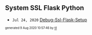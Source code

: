 ## System SSL Flask Python


* <code>Jul 24, 2020</code> [Debug-Ssl-Flask-Setup](2020-07-24T20-14-55-debug-ssl-flask-setup.md)

<sup><sub>generated 9 Aug 2020 10:57:46 by <a href='https://github.com/senorprogrammer/til'>til</a></sub></sup>
